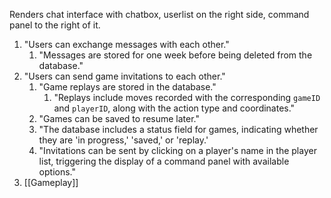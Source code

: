 Renders chat interface with chatbox, userlist on the right side, command panel to the right of it.

1. "Users can exchange messages with each other."
   1. "Messages are stored for one week before being deleted from the database."
2. "Users can send game invitations to each other."
   1. "Game replays are stored in the database."
      1. "Replays include moves recorded with the corresponding `gameID` and `playerID`, along with the action type and coordinates."
   2. "Games can be saved to resume later."
   3. "The database includes a status field for games, indicating whether they are 'in progress,' 'saved,' or 'replay.'
   4. "Invitations can be sent by clicking on a player's name in the player list, triggering the display of a command panel with available options."
3. [[Gameplay]]